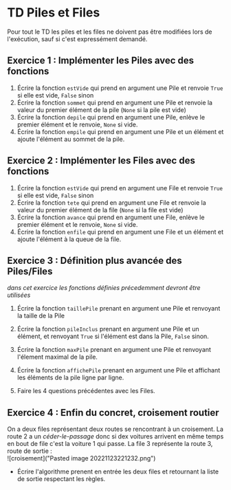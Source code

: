 # TD Piles et Files

Pour tout le TD les piles et les files ne doivent pas être modifiées lors de l'exécution, sauf si c'est expressément demandé.

## Exercice 1 : Implémenter les Piles avec des fonctions

1. Écrire la fonction `estVide` qui prend en argument une Pile et renvoie `True` si elle est vide, `False` sinon
2. Écrire la fonction `sommet` qui prend en argument une Pile et renvoie la valeur du premier élément de la pile (`None` si la pile est vide)
3. Écrire la fonction `depile` qui prend en argument une Pile, enlève le premier élément et le renvoie, `None` si vide.
4. Écrire la fonction `empile` qui prend en argument une Pile et un élément et ajoute l'élément au sommet de la pile.

## Exercice 2 : Implémenter les Files avec des fonctions

1. Écrire la fonction `estVide` qui prend en argument une File et renvoie `True` si elle est vide, `False` sinon
2. Écrire la fonction `tete` qui prend en argument une File et renvoie la valeur du premier élément de la file (`None` si la file est vide)
3. Écrire la fonction `avance` qui prend en argument une File, enlève le premier élément et le renvoie, `None` si vide.
4. Écrire la fonction `enfile` qui prend en argument une File et un élément et ajoute l'élément à la queue de la file.

## Exercice 3 : Définition plus avancée des Piles/Files
*dans cet exercice les fonctions définies précedemment devront être utilisées*

1. Écrire la fonction `taillePile` prenant en argument une Pile et renvoyant la taille de la Pile
2. Écrire la fonction `pileInclus` prenant en argument une Pile et un élément, et renvoyant `True` si l'élément est dans la Pile, `False` sinon.
3. Écrire la fonction `maxPile` prenant en argument une Pile et renvoyant l'élement maximal de la pile.
4. Écrire la fonction `affichePile` prenant en argument une Pile et affichant les éléments de la pile ligne par ligne.
 
5. Faire les 4 questions précédentes avec les Files.

## Exercice 4 : Enfin du concret, croisement routier

On a deux files représentant deux routes se rencontrant à un croisement. La route 2 a un *céder-le-passage* donc si dex voitures arrivent en même temps en bout de file c'est la voiture 1 qui passe.
La file 3 représente la route 3, route de sortie :  
![croisement]("Pasted image 20221123221232.png")

- Écrire l'algorithme prenent en entrée les deux files et retournant la liste de sortie respectant les règles.

